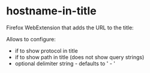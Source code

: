 # hostname-in-title
Firefox WebExtension that adds the URL to the title:

Allows to configure:
 * if to show protocol in title
 * if to show path in title (does not show query strings)
 * optional delimiter string - defaults to ' - '

